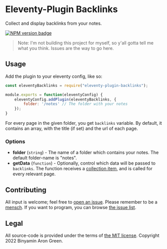 # Eleventy-Plugin Backlinks
Collect and display backlinks from your notes.

[![NPM version badge](https://badgen.net/npm/v/eleventy-plugin-backlinks)](https://www.npmjs.com/package/eleventy-plugin-backlinks)

> Note: I'm not building this project for myself, so y'all gotta tell me what you think. Issues are the way to go here.


## Usage
Add the plugin to your eleventy config, like so:
```js
const eleventyBacklinks = require("eleventy-plugin-backlinks");

module.exports = function(eleventyConfig) {
    eleventyConfig.addPlugin(eleventyBacklinks, {
		folder: '/notes' // The folder with your notes
    });
}
```

For every page in the given folder, you get `backlinks` variable. By default, it contains an array, with the title (if set) and the url of each page.


### Options
- **folder** (`string`) - The name of a folder which contains your notes. The default folder-name is "notes".
- **getData** (`function`) - Optionally, control which data will be passed to `backlinks`. The function receives a [collection item](https://www.11ty.dev/docs/collections/#collection-item-data-structure), and is called for every relevant page.


## Contributing
All input is welcome; feel free to [open an issue](https://github.com/binyamin/eleventy-plugin-backlinks/issues/new). Please remember to be a [mensch](https://www.merriam-webster.com/dictionary/mensch). If you want to program, you can browse [the issue list](https://github.com/binyamin/eleventy-plugin-backlinks/issues).


## Legal
All source-code is provided under the terms of [the MIT license](https://github.com/binyamin/eleventy-plugin-backlinks/blob/main/LICENSE). Copyright 2022 Binyamin Aron Green.
